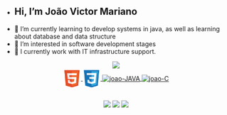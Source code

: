 - ##  Hi, I’m João Victor Mariano
- 🌱 I’m currently learning to develop systems in java, as well as learning about database and data structure
- 👀 I’m interested in software development stages
- 💼 I currently work with IT infrastructure support.


<div align="center">
  <a href="https://github.com/marianojoao">
  <img height="200em" src="https://github-readme-stats.vercel.app/api?username=marianojoao&show_icons=true&theme=dark&include_all_commits=true&count_private=true"/>
</div>

  <div align="center" style="display-flex;" style="padding: 20px">
  <img align="center" alt="joao-HTML" height="40" width="40" src="https://raw.githubusercontent.com/devicons/devicon/master/icons/html5/html5-original.svg">
  <img align="center" alt="joao-CSS" height="40" width="40" src="https://raw.githubusercontent.com/devicons/devicon/master/icons/css3/css3-original.svg">
  <img align="center" alt="joao-JAVA" height="40" width="40" src="https://cdn.jsdelivr.net/gh/devicons/devicon/icons/java/java-original-wordmark.svg" />
  <img align="center" alt="joao-C" height="40" width="40" <img src="https://cdn.jsdelivr.net/gh/devicons/devicon/icons/c/c-original.svg" />
</div>
  
  ##
  
<div align="center" style="display-flex" style="margin: 2rem"> 
  <a href="https://www.instagram.com/jvmarian0/" target="_blank"><img src="https://img.shields.io/badge/-Instagram-%23E4405F?style=for-the-badge&logo=instagram&logoColor=white" target="_blank"></a>
  <a href = "mailto:joao.mariano011@gmail.com"><img src="https://img.shields.io/badge/-Gmail-%23333?style=for-the-badge&logo=gmail&logoColor=white" target="_blank"></a>
  <a href="https://www.linkedin.com/in/jo%C3%A3o-victor-mariano-691b021a0/" target="_blank"><img src="https://img.shields.io/badge/-LinkedIn-%230077B5?style=for-the-badge&logo=linkedin&logoColor=white" target="_blank"></a> 
 </div>
